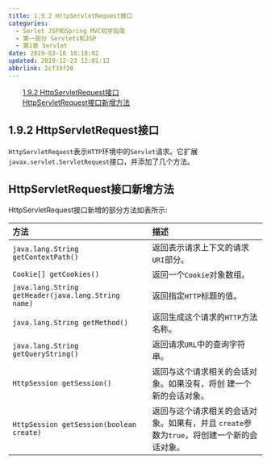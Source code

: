 ```yaml
---
title: 1.9.2 HttpServletRequest接口
categories: 
  - Serlet JSP和Spring MVC初学指南
  - 第一部分 Servlets和JSP
  - 第1章 Servlet
date: 2019-03-16 10:18:02
updated: 2019-12-23 12:01:12
abbrlink: 2cf39f28
---
```

<div id='my_toc'><a href="/JavaReadingNotes/2cf39f28/#1-9-2-HttpServletRequest接口" class="header_2">1.9.2 HttpServletRequest接口</a>&nbsp;<br><a href="/JavaReadingNotes/2cf39f28/#HttpServletRequest接口新增方法" class="header_2">HttpServletRequest接口新增方法</a>&nbsp;<br></div>
<style>.header_1{margin-left: 1em;}.header_2{margin-left: 2em;}.header_3{margin-left: 3em;}.header_4{margin-left: 4em;}.header_5{margin-left: 5em;}.header_6{margin-left: 6em;}</style>
<!--more-->
<script>if (navigator.platform.search('arm')==-1){document.getElementById('my_toc').style.display = 'none';}var e,p = document.getElementsByTagName('p');while (p.length>0) {e = p[0];e.parentElement.removeChild(e);}</script>

<!--end-->
<!--SSTStart-->
## 1.9.2 HttpServletRequest接口 ##
`HttpServletRequest`表示`HTTP`环境中的`Servlet`请求。它扩展`javax.servlet.ServletRequest`接口，并添加了几个方法。
## HttpServletRequest接口新增方法 ##
HttpServletRequest接口新增的部分方法如表所示:

|方法|描述|
|:---|:---|
|`java.lang.String getContextPath()`|返回表示请求上下文的请求`URI`部分。 |
|`Cookie[] getCookies()`|返回一个`Cookie`对象数组。 |
|`java.lang.String getHeader(java.lang.String name)`|返回指定`HTTP`标题的值。 |
|`java.lang.String getMethod()`|返回生成这个请求的`HTTP`方法名称。|
|`java.lang.String getQueryString()`|返回请求`URL`中的查询字符串。|
|`HttpSession getSession()`|返回与这个请求相关的会话对象。如果没有，将创 建一个新的会话对象。|
|`HttpSession getSession(boolean create)`|返回与这个请求相关的会话对象。如果有，并且 `create`参数为`true`，将创建一个新的会话对象。|
<!--SSTStop-->

